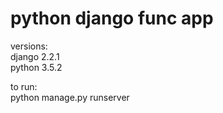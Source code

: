# python django func app

versions:      
django 2.2.1      
python 3.5.2      

to run:    
python manage.py runserver
